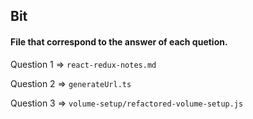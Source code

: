 ## Bit

#### File that correspond to the answer of each quetion.

Question 1 => `react-redux-notes.md`

Question 2 => `generateUrl.ts`

Question 3 => `volume-setup/refactored-volume-setup.js`
